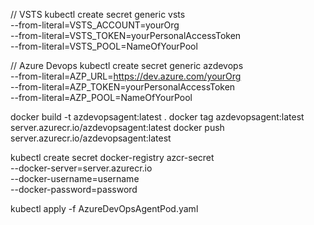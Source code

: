 // VSTS
kubectl create secret generic vsts \
 --from-literal=VSTS_ACCOUNT=yourOrg \
 --from-literal=VSTS_TOKEN=yourPersonalAccessToken \
 --from-literal=VSTS_POOL=NameOfYourPool

// Azure Devops
kubectl create secret generic azdevops \
 --from-literal=AZP_URL=https://dev.azure.com/yourOrg \
 --from-literal=AZP_TOKEN=yourPersonalAccessToken \
 --from-literal=AZP_POOL=NameOfYourPool

docker build -t azdevopsagent:latest .
docker tag azdevopsagent:latest server.azurecr.io/azdevopsagent:latest
docker push server.azurecr.io/azdevopsagent:latest

kubectl create secret docker-registry azcr-secret \
 --docker-server=server.azurecr.io \
 --docker-username=username \
 --docker-password=password

kubectl apply -f AzureDevOpsAgentPod.yaml
